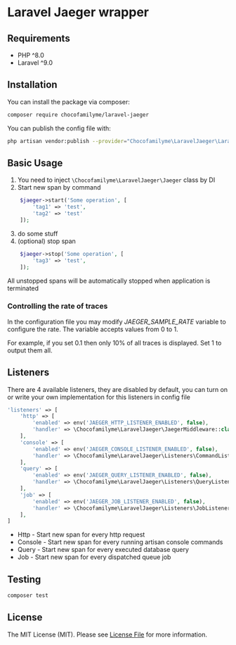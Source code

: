 # Laravel Jaeger wrapper


## Requirements

- PHP ^8.0
- Laravel ^9.0

## Installation

You can install the package via composer:

```bash
composer require chocofamilyme/laravel-jaeger
```

You can publish the config file with:
```bash
php artisan vendor:publish --provider="Chocofamilyme\LaravelJaeger\LaravelJaegerServiceProvider" --tag="config"
```

## Basic Usage

1) You need to inject `\Chocofamilyme\LaravelJaeger\Jaeger` class by DI
2) Start new span by command
```php
    $jaeger->start('Some operation', [
        'tag1' => 'test',
        'tag2' => 'test'
    ]);
```
3) do some stuff
4) (optional) stop span 
```php
    $jaeger->stop('Some operation', [
        'tag3' => 'test',
    ]);

```

All unstopped spans will be automatically stopped when application is terminated

### Controlling the rate of traces

In the configuration file you may modify *JAEGER_SAMPLE_RATE* variable
to configure the rate. The variable accepts values from 0 to 1.

For example, if you set 0.1 then only 10% of all traces is displayed.
Set 1 to output them all.

## Listeners

There are 4 available listeners, they are disabled by default, you can turn on or write your own implementation for this listeners in config file

```php
'listeners' => [
    'http' => [
        'enabled' => env('JAEGER_HTTP_LISTENER_ENABLED', false),
        'handler' => \Chocofamilyme\LaravelJaeger\JaegerMiddleware::class,
    ],
    'console' => [
        'enabled' => env('JAEGER_CONSOLE_LISTENER_ENABLED', false),
        'handler' => \Chocofamilyme\LaravelJaeger\Listeners\CommandListener::class,
    ],
    'query' => [
        'enabled' => env('JAEGER_QUERY_LISTENER_ENABLED', false),
        'handler' => \Chocofamilyme\LaravelJaeger\Listeners\QueryListener::class,
    ],
    'job' => [
        'enabled' => env('JAEGER_JOB_LISTENER_ENABLED', false),
        'handler' => \Chocofamilyme\LaravelJaeger\Listeners\JobListener::class,
    ],
]
```

- Http - Start new span for every http request
- Console - Start new span for every running artisan console commands
- Query - Start new span for every executed database query
- Job - Start new span for every dispatched queue job

## Testing

``` bash
composer test
```

## License

The MIT License (MIT). Please see [License File](LICENSE) for more information.
